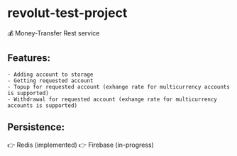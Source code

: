 # revolut-test-project
:moneybag: Money-Transfer Rest service

## Features:
	- Adding account to storage
	- Getting requested account
	- Topup for requested account (exhange rate for multicurrency accounts is supported)
	- Withdrawal for requested account (exhange rate for multicurrency accounts is supported)

## Persistence:
:point_right: Redis (implemented)
:point_right: Firebase (in-progress)
  
